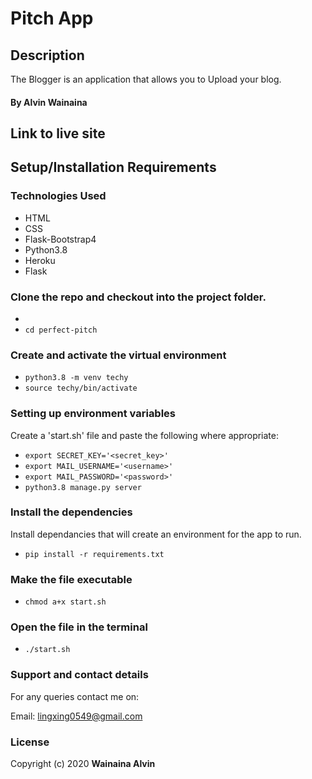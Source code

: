 # Pitch App

## Description

The Blogger is an application that allows you to Upload your blog.


#### By **Alvin Wainaina**

## Link to live site

## Setup/Installation Requirements

### Technologies Used

- HTML
- CSS
- Flask-Bootstrap4
- Python3.8
- Heroku
- Flask

### Clone the repo and checkout into the project folder.

-  
- `cd perfect-pitch`

### Create and activate the virtual environment

- `python3.8 -m venv techy`
- `source techy/bin/activate`

### Setting up environment variables

Create a 'start.sh' file and paste the following where appropriate:

- `export SECRET_KEY='<secret_key>'`
- `export MAIL_USERNAME='<username>'`
- `export MAIL_PASSWORD='<password>'`
- `python3.8 manage.py server`

### Install the dependencies

Install dependancies that will create an environment for the app to run.

- `pip install -r requirements.txt`

### Make the file executable

- `chmod a+x start.sh`

### Open the file in the terminal

- `./start.sh`


### Support and contact details
For any queries contact me on:


Email: lingxing0549@gmail.com


### License

Copyright (c) 2020 **Wainaina Alvin**